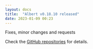 ```yaml
---
layout: docs
title:  "Albert v0.18.10 released"
date: 2023-01-09 00:23
---
```


Fixes, minor changes and requests

Check the [GitHub repositories](https://github.com/albertlauncher/albert/commits/v0.18.10) for details.
